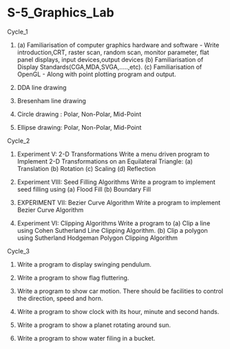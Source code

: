 # S-5_Graphics_Lab

Cycle_1

1.  (a) Familiarisation of computer graphics hardware and software - Write introduction,CRT, raster scan, random scan, monitor parameter, flat panel                displays, input devices,output devices
    (b) Familiarisation of Display Standards(CGA,MDA,SVGA,.....,etc).
    (c) Familiarisation of OpenGL - Along with point plotting program and output.

2.  DDA line drawing

3.  Bresenham line drawing

4.  Circle drawing : Polar, Non-Polar, Mid-Point

5.  Ellipse drawing: Polar, Non-Polar, Mid-Point

Cycle_2

1.  Experiment V: 2-D Transformations 
    Write a menu driven program to Implement 2-D Transformations on an Equilateral Triangle:
    (a) Translation
    (b) Rotation 
    (c) Scaling 
    (d) Reflection 

2.  Experiment VIII: Seed Filling Algorithms
    Write a program to implement seed filling using
    (a) Flood Fill
    (b) Boundary Fill

3.  EXPERIMENT VII: Bezier Curve Algorithm
    Write a program to implement Bezier Curve Algorithm

4.  Experiment VI: Clipping Algorithms
    Write a program to
    (a) Clip a line using Cohen Sutherland Line Clipping Algorithm.
    (b) Clip a polygon using Sutherland Hodgeman Polygon Clipping Algorithm

Cycle_3

1.  Write a program to display swinging pendulum.

2.  Write a program to show flag fluttering.

3.  Write a program to show car motion. There should be facilities to control the direction, speed and horn.

4.  Write a program to show clock with its hour, minute and second hands.

5.  Write a program to show a planet rotating around sun.

6.  Write a program to show water filing in a bucket.
